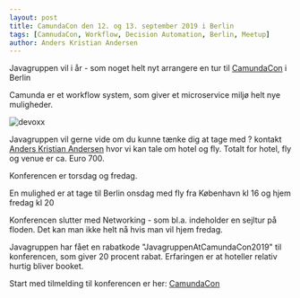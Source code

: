 ```yaml
---
layout: post
title: CamundaCon den 12. og 13. september 2019 i Berlin
tags: [CamnudaCon, Workflow, Decision Automation, Berlin, Meetup]
author: Anders Kristian Andersen
---
```


Javagruppen vil i år - som noget helt nyt arrangere en tur til [CamundaCon](https://camunda.com/events/camundacon/) i Berlin

Camunda er et workflow system, som giver et microservice miljø helt nye muligheder.


![devoxx](https://camunda.com/svg/logo.svg)


Javagruppen vil gerne vide om du kunne tænke dig at tage med ? kontakt [Anders Kristian Andersen](mailto:anders.kristian.andersen@javagruppen.dk) 
hvor vi kan tale om hotel og fly. Totalt for hotel, fly og venue er ca. Euro 700. 

Konferencen er torsdag og fredag. 


En mulighed er at tage til Berlin onsdag med fly fra København kl 16 og hjem fredag kl 20

Konferencen slutter med Networking - som bl.a. indeholder en sejltur på floden. 
Det kan man ikke helt nå hvis man vil hjem fredag.


Javagruppen har fået en rabatkode "JavagruppenAtCamundaCon2019" til konferencen, som giver 20 procent rabat.
Erfaringen er at hoteller relativ hurtig bliver booket.

Start med tilmelding til konferencen er her:  [CamundaCon](https://camunda.com/events/camundacon/)


 
